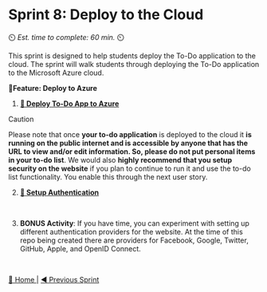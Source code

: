 # Sprint 8: Deploy to the Cloud
⏲️ _Est. time to complete: 60 min._ ⏲️

This sprint is designed to help students deploy the To-Do application to the cloud.  The sprint will walk students through deploying the To-Do application to the Microsoft Azure cloud.

**📕Feature: Deploy to Azure**
1. [**📖 Deploy To-Do App to Azure**](/Track_1_ToDo_App/Sprint-08%20-%20Deploy%20to%20the%20Cloud/Feature%201%20-%20Deploy%20to%20Azure.md/User%20Story%201%20-%20Deploy%20to%20Azure.md)

> [!CAUTION]
> Please note that once **your to-do application** is deployed to the cloud it **is running on the public internet and is accessible by anyone that has the URL to view and/or edit  information.  So, please do not put personal items in your to-do list**.   We would also **highly recommend that you setup security on the website** if you plan to continue to run it and use the to-do list functionality. You enable this through the next user story.

2. [**📖 Setup Authentication**](/Track_1_ToDo_App//Sprint-08%20-%20Deploy%20to%20the%20Cloud/Feature%201%20-%20Deploy%20to%20Azure.md/User%20Story%202%20-%20Setup%20Authentication.md)

<br/>


3. **BONUS Activity**:  If you have time, you can experiment with setting up different authentication providers for the website.  At the time of this repo being created there are providers for Facebook, Google, Twitter, GitHub, Apple, and OpenID Connect.

<br/>


[🔼 Home ](/Track_1_ToDo_App/README.md) | [◀ Previous Sprint](/Public%20Repo%20Content/Sprint-07%20-%20Advanced%20Styling%20Your%20Web%20App/README.md) 